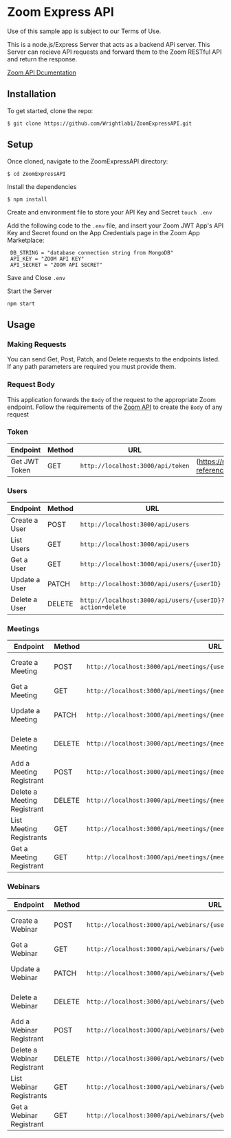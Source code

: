 # Zoom Express API
Use of this sample app is subject to our Terms of Use.

This is a node.js/Express Server that acts as a backend APi server. 
This Server can recieve API requests and forward them to the Zoom RESTful API and return the response.

[Zoom API Dcumentation](https://marketplace.zoom.us/docs/api-reference/introduction)

## Installation
To get started, clone the repo:

`$ git clone https://github.com/Wrightlab1/ZoomExpressAPI.git`

## Setup
Once cloned, navigate to the ZoomExpressAPI directory:

`$ cd ZoomExpressAPI`

Install the dependencies

`$ npm install`

Create and environment file to store your API Key and Secret
`touch .env`

Add the following code to the `.env` file, and insert your Zoom JWT App's API Key and Secret found on the App Credentials page in the Zoom App Marketplace:

```
 DB_STRING = "database connection string from MongoDB"
 API_KEY = "ZOOM API KEY"
 API_SECRET = "ZOOM API SECRET"
```

Save and Close `.env`

Start the Server

`npm start`

## Usage

### Making Requests
You can send Get, Post, Patch, and Delete requests to the endpoints listed. If any path parameters are required you must provide them.

### Request Body
This application forwards the `Body` of the request to the appropriate Zoom endpoint. Follow the requirements of the [Zoom API](https://marketplace.zoom.us/docs/api-reference/introduction) to create the `Body` of any request

### Token
| Endpoint      |Method | URL                                                      | Zoom Documentation                                                       |
| ------------- |-------|----------------------------------------------------------|--------------------------------------------------------------------------|
| Get JWT Token |GET    |`http://localhost:3000/api/token`                         |(https://marketplace.zoom.us/docs/api-reference/using-zoom-apis#using-jwt)|

### Users

| Endpoint      |Method | URL                                                      | Zoom Documentation                                                       |
| ------------- |-------|----------------------------------------------------------|--------------------------------------------------------------------------|
| Create a User |POST   |`http://localhost:3000/api/users`                         |(https://marketplace.zoom.us/docs/api-reference/zoom-api/users/usercreate)|
| List Users    |GET    |`http://localhost:3000/api/users`                         |(https://marketplace.zoom.us/docs/api-reference/zoom-api/users/users)     |
| Get a User    |GET    |`http://localhost:3000/api/users/{userID}`                |(https://marketplace.zoom.us/docs/api-reference/zoom-api/users/user)      |
| Update a User |PATCH  |`http://localhost:3000/api/users/{userID}`                |(https://marketplace.zoom.us/docs/api-reference/zoom-api/users/userupdate)|
| Delete a User |DELETE |`http://localhost:3000/api/users/{userID}?action=delete`  |(https://marketplace.zoom.us/docs/api-reference/zoom-api/users/userdelete)|


### Meetings
| Endpoint      |Method | URL                                                      | Zoom Documentation                                                       |
| ------------- |-------|----------------------------------------------------------|--------------------------------------------------------------------------|
| Create a Meeting |POST   |`http://localhost:3000/api/meetings/{userid}`          |(https://marketplace.zoom.us/docs/api-reference/zoom-api/meetings/meetingcreate)|
| Get a Meeting    |GET    |`http://localhost:3000/api/meetings/{meetingid}`       |(https://marketplace.zoom.us/docs/api-reference/zoom-api/meetings/meeting)     |
| Update a Meeting |PATCH  |`http://localhost:3000/api/meetings/{meetingid}`       |(https://marketplace.zoom.us/docs/api-reference/zoom-api/meetings/meetingupdate)      |
| Delete a Meeting |DELETE |`http://localhost:3000/api/meetings/{meetingid}`       |(https://marketplace.zoom.us/docs/api-reference/zoom-api/meetings/meetingdelete)|
| Add a Meeting Registrant |POST |`http://localhost:3000/api/meetings/{meetingid}/registrants`       |(https://marketplace.zoom.us/docs/api-reference/zoom-api/meetings/meetingregistrantcreate)|
| Delete a Meeting Registrant |DELETE |`http://localhost:3000/api/meetings/{meetingid}/registrants`       |(https://marketplace.zoom.us/docs/api-reference/zoom-api/meetings/meetingregistrantdelete)|
| List Meeting Registrants |GET |`http://localhost:3000/api/meetings/{meetingid}/registrants`       |(https://marketplace.zoom.us/docs/api-reference/zoom-api/meetings/meetingregistrants)|
| Get a Meeting Registrant |GET |`http://localhost:3000/api/meetings/{meetingid}/registrants/{registrantid}`       |(https://marketplace.zoom.us/docs/api-reference/zoom-api/meetings/meetingregistrantget)|

### Webinars
| Endpoint      |Method | URL                                                      | Zoom Documentation                                                       |
| ------------- |-------|----------------------------------------------------------|--------------------------------------------------------------------------|
| Create a Webinar |POST   |`http://localhost:3000/api/webinars/{userid}`          |(https://marketplace.zoom.us/docs/api-reference/zoom-api/webinars/webinarcreate)|
| Get a Webinar    |GET    |`http://localhost:3000/api/webinars/{webinarid}`       |(https://marketplace.zoom.us/docs/api-reference/zoom-apiwebinarss/webinar)     |
| Update a Webinar |PATCH  |`http://localhost:3000/api/webinars/{webinarid}`       |(https://marketplace.zoom.us/docs/api-reference/zoom-api/webinars/webinarupdate)      |
| Delete a Webinar |DELETE |`http://localhost:3000/api/webinars/{webinarid}`       |(https://marketplace.zoom.us/docs/api-reference/zoom-api/webinars/webinardelete)|
| Add a Webinar Registrant |POST |`http://localhost:3000/api/webinars/{webinarid}/registrants`       |(https://marketplace.zoom.us/docs/api-reference/zoom-api/webinars/webinarregistrantcreate)|
| Delete a Webinar Registrant |DELETE |`http://localhost:3000/api/webinars/{webinarid}/registrants`       |(https://marketplace.zoom.us/docs/api-reference/zoom-api/webinars/webinarregistrantdelete)|
| List Webinar Registrants |GET |`http://localhost:3000/api/webinars/{webinarid}/registrants`       |(https://marketplace.zoom.us/docs/api-reference/zoom-api/webinars/webinarregistrants)|
| Get a Webinar Registrant |GET |`http://localhost:3000/api/webinars/{webinarid}/registrants/{registrantid}`       |(https://marketplace.zoom.us/docs/api-reference/zoom-api/webinars/webinarregistrantget)|
